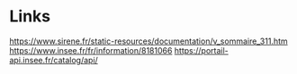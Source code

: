 # Links
https://www.sirene.fr/static-resources/documentation/v_sommaire_311.htm
https://www.insee.fr/fr/information/8181066
https://portail-api.insee.fr/catalog/api/
